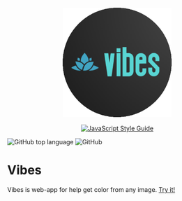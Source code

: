 <p align="center">
  <img width="250" height="250" src="https://github.com/steelWinds/vibes/blob/main/github-assets/vibe-logo.png">
</p>

<div align="center">

<a href="https://github.com/standard/standard">![JavaScript Style Guide](https://cdn.rawgit.com/standard/standard/master/badge.svg)</a>

</div>

![GitHub top language](https://img.shields.io/github/languages/top/steelWinds/vibes)
![GitHub](https://img.shields.io/github/license/steelWinds/vibes)

# Vibes

Vibes is web-app for help get color from any image. [Try it!](https://vibes-cyan.vercel.app/)
